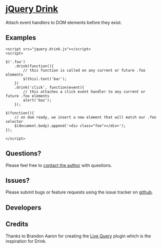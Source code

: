 [jQuery Drink](http://github.com/elijahr/jquery-drink)
================================

Attach event handlers to DOM elements before they exist.

Examples
--------

	<script src="jquery.drink.js"></script>
	<script>

	$('.foo')
		.drink(function(){
			// this function is called on any current or future .foo elements
			$(this).text('bar');
		})
		.drink('click', function(event){
			// this attaches a click event handler to any current or future .foo elements
			alert('baz');
		});

	$(function(){
		// on dom ready, we insert a new element that will match our .foo selector
		$(document.body).append('<div class="foo"></div>');
	});

	</script>


Questions?
----------

Please feel free to [contact the author](mailto:elijahr+jquerydrink@gmail.com) with questions.


Issues?
-------

Please submit bugs or feature requests using the issue tracker on [github](http://github.com/elijahr/jquery-drink/issues).


Developers
----------




Credits
-------

Thanks to Brandon Aaron for creating the [Live Query](http://plugins.jquery.com/project/livequery) plugin which is the inspiration for Drink.
